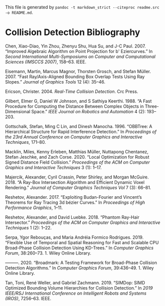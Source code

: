 This file is generated by
`pandoc -t markdown_strict --citeproc readme.src -o README.md`.

# Collision Detection Bibliography

Chen, Xiao-Diao, Yin Zhou, Zhenyu Shu, Hua Su, and J-C Paul. 2007.
“Improved Algebraic Algorithm on Point Projection for b' Eziercurves.”
In *Second International Multi-Symposiums on Computer and Computational
Sciences (IMSCCS 2007)*, 158–63. IEEE.

Eisemann, Martin, Marcus Magnor, Thorsten Grosch, and Stefan Müller.
2007. “Fast Ray/Axis-Aligned Bounding Box Overlap Tests Using Ray
Slopes.” *Journal of Graphics Tools* 12 (4): 35–46.

Ericson, Christer. 2004. *Real-Time Collision Detection*. Crc Press.

Gilbert, Elmer G, Daniel W Johnson, and S Sathiya Keerthi. 1988. “A Fast
Procedure for Computing the Distance Between Complex Objects in
Three-Dimensional Space.” *IEEE Journal on Robotics and Automation* 4
(2): 193–203.

Gottschalk, Stefan, Ming C Lin, and Dinesh Manocha. 1996. “OBBTree: A
Hierarchical Structure for Rapid Interference Detection.” In
*Proceedings of the 23rd Annual Conference on Computer Graphics and
Interactive Techniques*, 171–80.

Macklin, Miles, Kenny Erleben, Matthias Müller, Nuttapong Chentanez,
Stefan Jeschke, and Zach Corse. 2020. “Local Optimization for Robust
Signed Distance Field Collision.” *Proceedings of the ACM on Computer
Graphics and Interactive Techniques* 3 (1): 1–17.

Majercik, Alexander, Cyril Crassin, Peter Shirley, and Morgan McGuire.
2018. “A Ray-Box Intersection Algorithm and Efficient Dynamic Voxel
Rendering.” *Journal of Computer Graphics Techniques Vol* 7 (3): 66–81.

Reshetov, Alexander. 2017. “Exploiting Budan-Fourier and Vincent’s
Theorems for Ray Tracing 3d bézier Curves.” In *Proceedings of High
Performance Graphics*, 1–11.

Reshetov, Alexander, and David Luebke. 2018. “Phantom Ray-Hair
Intersector.” *Proceedings of the ACM on Computer Graphics and
Interactive Techniques* 1 (2): 1–22.

Serpa, Ygor Rebouças, and Maria Andréia Formico Rodrigues. 2019.
“Flexible Use of Temporal and Spatial Reasoning for Fast and Scalable
CPU Broad-Phase Collision Detection Using KD-Trees.” In *Computer
Graphics Forum*, 38:260–73. 1. Wiley Online Library.

———. 2020. “Broadmark: A Testing Framework for Broad-Phase Collision
Detection Algorithms.” In *Computer Graphics Forum*, 39:436–49. 1. Wiley
Online Library.

Tan, Toni, René Weller, and Gabriel Zachmann. 2019. “SIMDop: SIMD
Optimized Bounding Volume Hierarchies for Collision Detection.” In *2019
IEEE/RSJ International Conference on Intelligent Robots and Systems
(IROS)*, 7256–63. IEEE.

